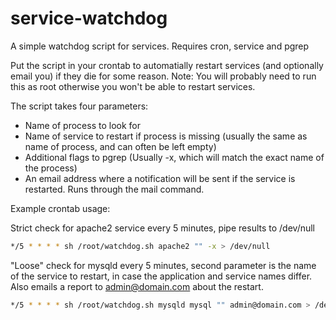 service-watchdog
================

A simple watchdog script for services. Requires cron, service and pgrep

Put the script in your crontab to automatially restart services (and optionally email you) if they die for some reason.
Note: You will probably need to run this as root otherwise you won't be able to restart services.

The script takes four parameters:
* Name of process to look for
* Name of service to restart if process is missing (usually the same as name of process, and can often be left empty)
* Additional flags to pgrep (Usually -x, which will match the exact name of the process)
* An email address where a notification will be sent if the service is restarted. Runs through the mail command.

Example crontab usage:

Strict check for apache2 service every 5 minutes, pipe results to /dev/null
```bash
*/5 * * * * sh /root/watchdog.sh apache2 "" -x > /dev/null
```
 
"Loose" check for mysqld every 5 minutes, second parameter is the name of the service
to restart, in case the application and service names differ. Also emails a report to admin@domain.com
about the restart.
```bash
*/5 * * * * sh /root/watchdog.sh mysqld mysql "" admin@domain.com > /dev/null
```
